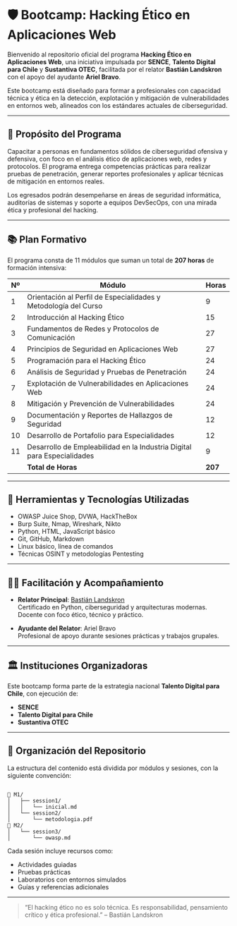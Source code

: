 # 🛡️ Bootcamp: Hacking Ético en Aplicaciones Web

Bienvenido al repositorio oficial del programa **Hacking Ético en Aplicaciones Web**, una iniciativa impulsada por **SENCE**, **Talento Digital para Chile** y **Sustantiva OTEC**, facilitada por el relator **Bastián Landskron** con el apoyo del ayudante **Ariel Bravo**.

Este bootcamp está diseñado para formar a profesionales con capacidad técnica y ética en la detección, explotación y mitigación de vulnerabilidades en entornos web, alineados con los estándares actuales de ciberseguridad.

---

## 🧠 Propósito del Programa

Capacitar a personas en fundamentos sólidos de ciberseguridad ofensiva y defensiva, con foco en el análisis ético de aplicaciones web, redes y protocolos. El programa entrega competencias prácticas para realizar pruebas de penetración, generar reportes profesionales y aplicar técnicas de mitigación en entornos reales.

Los egresados podrán desempeñarse en áreas de seguridad informática, auditorías de sistemas y soporte a equipos DevSecOps, con una mirada ética y profesional del hacking.

---

## 📚 Plan Formativo

El programa consta de 11 módulos que suman un total de **207 horas** de formación intensiva:

| Nº | Módulo                                                                 | Horas |
|----|------------------------------------------------------------------------|-------|
| 1  | Orientación al Perfil de Especialidades y Metodología del Curso       | 9     |
| 2  | Introducción al Hacking Ético                                          | 15    |
| 3  | Fundamentos de Redes y Protocolos de Comunicación                      | 27    |
| 4  | Principios de Seguridad en Aplicaciones Web                            | 27    |
| 5  | Programación para el Hacking Ético                                     | 24    |
| 6  | Análisis de Seguridad y Pruebas de Penetración                         | 24    |
| 7  | Explotación de Vulnerabilidades en Aplicaciones Web                    | 24    |
| 8  | Mitigación y Prevención de Vulnerabilidades                            | 24    |
| 9  | Documentación y Reportes de Hallazgos de Seguridad                     | 12    |
| 10 | Desarrollo de Portafolio para Especialidades                           | 12    |
| 11 | Desarrollo de Empleabilidad en la Industria Digital para Especialidades| 9     |
|    | **Total de Horas**                                                     | **207** |

---

## 🧰 Herramientas y Tecnologías Utilizadas

- OWASP Juice Shop, DVWA, HackTheBox
- Burp Suite, Nmap, Wireshark, Nikto
- Python, HTML, JavaScript básico
- Git, GitHub, Markdown
- Linux básico, línea de comandos
- Técnicas OSINT y metodologías Pentesting

---

## 🧑‍🏫 Facilitación y Acompañamiento

- **Relator Principal**: [Bastián Landskron](https://linkedin.com/in/blandskron)  
  Certificado en Python, ciberseguridad y arquitecturas modernas. Docente con foco ético, técnico y práctico.

- **Ayudante del Relator**: Ariel Bravo  
  Profesional de apoyo durante sesiones prácticas y trabajos grupales.

---

## 🏛️ Instituciones Organizadoras

Este bootcamp forma parte de la estrategia nacional **Talento Digital para Chile**, con ejecución de:

- **SENCE**  
- **Talento Digital para Chile**  
- **Sustantiva OTEC**

---

## 📂 Organización del Repositorio

La estructura del contenido está dividida por módulos y sesiones, con la siguiente convención:

```

📁 M1/
│   ├── session1/
│   │   └── inicial.md
│   └── session2/
│       └── metodologia.pdf
📁 M2/
│   └── session3/
│       └── owasp.md

```

Cada sesión incluye recursos como:
- Actividades guiadas
- Pruebas prácticas
- Laboratorios con entornos simulados
- Guías y referencias adicionales

---

> “El hacking ético no es solo técnica. Es responsabilidad, pensamiento crítico y ética profesional.” – Bastián Landskron
